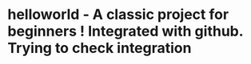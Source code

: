 # helloworld - A classic project for beginners ! Integrated with github. Trying to check integration
